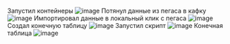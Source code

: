 Запустил контейнеры
![image](https://github.com/user-attachments/assets/7fce90aa-1e9e-4b05-af41-c9aa0da9c10b)
Потянул данные из пегаса в кафку
![image](https://github.com/user-attachments/assets/f8a2263e-23e0-45f0-9e18-fc466c3c4695)
Импортировал данные в локальный клик с пегаса
![image](https://github.com/user-attachments/assets/7694c134-ef1f-42b5-bff7-197b6a3c7241)
Создал конечную таблицу
![image](https://github.com/user-attachments/assets/7c84ba0b-a652-4ede-b0c0-c6e78221b8d8)
Запустил скрипт 
![image](https://github.com/user-attachments/assets/15a72470-ab6f-41d9-a46f-1d81e600a927)
Конечная таблица
![image](https://github.com/user-attachments/assets/3cfc7b27-8c73-4c59-93b9-cfadd5fbbd28)

